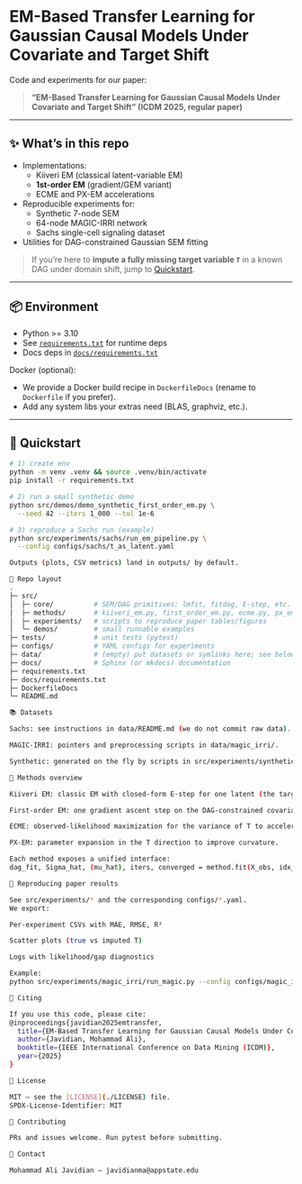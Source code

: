 # EM-Based Transfer Learning for Gaussian Causal Models Under Covariate and Target Shift

Code and experiments for our paper:

> **“EM-Based Transfer Learning for Gaussian Causal Models Under Covariate and Target Shift” (ICDM 2025, regular paper)**

---

## ✨ What’s in this repo
- Implementations:
  - Kiiveri EM (classical latent-variable EM)
  - **1st-order EM** (gradient/GEM variant)
  - ECME and PX-EM accelerations
- Reproducible experiments for:
  - Synthetic 7-node SEM
  - 64-node MAGIC-IRRI network
  - Sachs single-cell signaling dataset
- Utilities for DAG-constrained Gaussian SEM fitting

> If you’re here to **impute a fully missing target variable `T`** in a known DAG under domain shift, jump to [Quickstart](#quickstart).

---

## 📦 Environment

- Python >= 3.10  
- See [`requirements.txt`](./requirements.txt) for runtime deps  
- Docs deps in [`docs/requirements.txt`](./docs/requirements.txt)

Docker (optional):
- We provide a Docker build recipe in `DockerfileDocs` (rename to `Dockerfile` if you prefer).  
- Add any system libs your extras need (BLAS, graphviz, etc.).

---

## 🚀 Quickstart

```bash
# 1) create env
python -m venv .venv && source .venv/bin/activate
pip install -r requirements.txt

# 2) run a small synthetic demo
python src/demos/demo_synthetic_first_order_em.py \
  --seed 42 --iters 1_000 --tol 1e-6

# 3) reproduce a Sachs run (example)
python src/experiments/sachs/run_em_pipeline.py \
  --config configs/sachs/t_as_latent.yaml

Outputs (plots, CSV metrics) land in outputs/ by default.

📁 Repo layout
.
├─ src/
│  ├─ core/          # SEM/DAG primitives: lmfit, fitdag, E-step, etc.
│  ├─ methods/       # kiiveri_em.py, first_order_em.py, ecme.py, px_em.py
│  ├─ experiments/   # scripts to reproduce paper tables/figures
│  └─ demos/         # small runnable examples
├─ tests/            # unit tests (pytest)
├─ configs/          # YAML configs for experiments
├─ data/             # (empty) put datasets or symlinks here; see below
├─ docs/             # Sphinx (or mkdocs) documentation
├─ requirements.txt
├─ docs/requirements.txt
├─ DockerfileDocs
└─ README.md

📚 Datasets

Sachs: see instructions in data/README.md (we do not commit raw data).

MAGIC-IRRI: pointers and preprocessing scripts in data/magic_irri/.

Synthetic: generated on the fly by scripts in src/experiments/synthetic/.

🧠 Methods overview

Kiiveri EM: classic EM with closed-form E-step for one latent (the target T) and GLS M-step.

First-order EM: one gradient ascent step on the DAG-constrained covariance per iteration — O(p²) per step.

ECME: observed-likelihood maximization for the variance of T to accelerate convergence.

PX-EM: parameter expansion in the T direction to improve curvature.

Each method exposes a unified interface:
dag_fit, Sigma_hat, (mu_hat), iters, converged = method.fit(X_obs, idx_t, amat, Sigma_init, **kwargs)

🧪 Reproducing paper results

See src/experiments/* and the corresponding configs/*.yaml.
We export:

Per-experiment CSVs with MAE, RMSE, R²

Scatter plots (true vs imputed T)

Logs with likelihood/gap diagnostics

Example:
python src/experiments/magic_irri/run_magic.py --config configs/magic_irri/cov_shift.yaml

🔬 Citing

If you use this code, please cite:
@inproceedings{javidian2025emtransfer,
  title={EM-Based Transfer Learning for Gaussian Causal Models Under Covariate and Target Shift},
  author={Javidian, Mohammad Ali},
  booktitle={IEEE International Conference on Data Mining (ICDM)},
  year={2025}
}

📄 License

MIT — see the [LICENSE](./LICENSE) file.  
SPDX-License-Identifier: MIT

🤝 Contributing

PRs and issues welcome. Run pytest before submitting.

📨 Contact

Mohammad Ali Javidian — javidianma@appstate.edu

